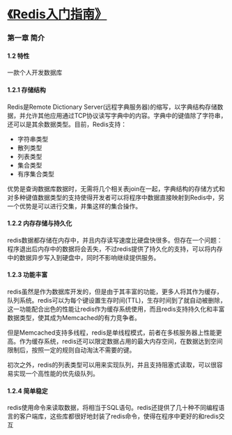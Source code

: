 [《Redis入门指南》](http://book.douban.com/subject/24522045/)
===

### 第一章 简介
#### 1.2 特性 
一款个人开发数据库

#### 1.2.1 存储结构
Redis是Remote Dictionary Server(远程字典服务器)的缩写，以字典结构存储数据，并允许其他应用通过TCP协议读写字典中的内容。字典中的键值除了字符串，还可以是其余数据类型。目前，Redis支持：
- 字符串类型
- 散列类型
- 列表类型
- 集合类型
- 有序集合类型

优势是查询数据库数据时，无需将几个相关表join在一起，字典结构的存储方式和对多种键值数据类型的支持使得开发者可以将程序中数据直接映射到Redis中，另一个优势是可以进行交集，并集这样的集合操作。

#### 1.2.2 内存存储与持久化
redis数据都存储在内存中，并且内存读写速度比硬盘快很多。但存在一个问题：程序退出后内存中的数据将会丢失，不过redis提供了持久化的支持，可以将内存中的数据异步写入到硬盘中，同时不影响继续提供服务。

#### 1.2.3 功能丰富
redis虽然是作为数据库开发的，但是由于其丰富的功能，更多人将其作为缓存，队列系统。redis可以为每个键设置生存时间(TTL)，生存时间到了就自动被删除，这一功能配合出色的性能让redis作为缓存系统使用，而且redis支持持久化和丰富数据类型，使其成为Memcached的有力竞争者。

但是Memcached支持多线程，redis是单线程模式，前者在多核服务器上性能更高。作为缓存系统，redis还可以限定数据占用的最大内存空间，在数据达到空间限制后，按照一定的规则自动淘汰不需要的键。

初次之外，redis的列表类型可以用来实现队列，并且支持阻塞式读取，可以很容易实现一个高性能的优先级队列。

#### 1.2.4 简单稳定
redis使用命令来读取数据，将相当于SQL语句。redis还提供了几十种不同编程语言的客户端库，这些库都很好地封装了redis命令，使得在程序中更好的和redis交互


